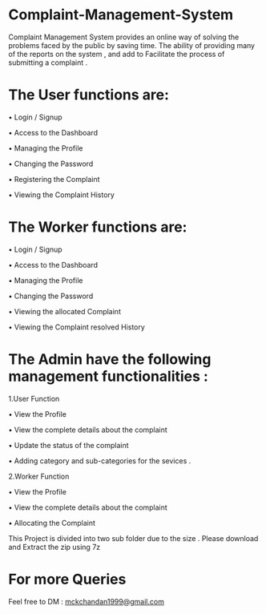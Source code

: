 # Complaint-Management-System

Complaint Management System provides an online way of solving the problems faced by the public by saving time.  The ability of providing many of the reports on the system , and add to Facilitate the process of submitting a complaint .

# The User functions are:

•	Login / Signup

•	Access to the Dashboard

•	Managing the Profile

•	Changing the Password

•	Registering the Complaint

•	Viewing the Complaint History 

# The Worker functions are:

•	Login / Signup

•	Access to the Dashboard

•	Managing the Profile

•	Changing the Password

•	Viewing the allocated Complaint

•	Viewing the Complaint resolved History 

# The Admin have the following management functionalities :

1.User Function

•	View the Profile

•	View the complete details about the complaint

•	Update the status of the complaint

•	Adding category and sub-categories for the sevices . 

2.Worker Function

•	View the Profile

•	View the complete details about the complaint

•	Allocating the Complaint 

This Project is divided into two sub folder due to the size . Please download and Extract the zip using 7z 

# For more Queries 

Feel free to DM : mckchandan1999@gmail.com
